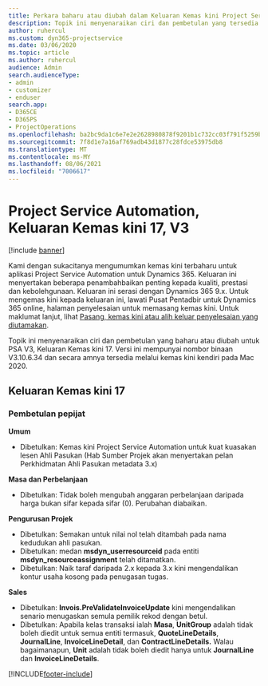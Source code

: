 ```yaml
---
title: Perkara baharu atau diubah dalam Keluaran Kemas kini Project Service Automation 17, V3
description: Topik ini menyenaraikan ciri dan pembetulan yang tersedia dalam Keluaran Kemas kini Project Service Automation17, V3.
author: ruhercul
ms.custom: dyn365-projectservice
ms.date: 03/06/2020
ms.topic: article
ms.author: ruhercul
audience: Admin
search.audienceType:
- admin
- customizer
- enduser
search.app:
- D365CE
- D365PS
- ProjectOperations
ms.openlocfilehash: ba2bc9da1c6e7e2e2628980878f9201b1c732cc03f791f5259bbbd0ee279b31b
ms.sourcegitcommit: 7f8d1e7a16af769adb43d1877c28fdce53975db8
ms.translationtype: MT
ms.contentlocale: ms-MY
ms.lasthandoff: 08/06/2021
ms.locfileid: "7006617"
---
```

# <a name="project-service-automation-update-release-17-v3"></a>Project Service Automation, Keluaran Kemas kini 17, V3

[!include [banner](../includes/psa-now-project-operations.md)]

Kami dengan sukacitanya mengumumkan kemas kini terbaharu untuk aplikasi Project Service Automation untuk Dynamics 365. Keluaran ini menyertakan beberapa penambahbaikan penting kepada kualiti, prestasi dan kebolehgunaan.  Keluaran ini serasi dengan Dynamics 365 9.x. Untuk mengemas kini kepada keluaran ini, lawati Pusat Pentadbir untuk Dynamics 365 online, halaman penyelesaian untuk memasang kemas kini. Untuk maklumat lanjut, lihat [Pasang, kemas kini atau alih keluar penyelesaian yang diutamakan](/power-platform/admin/install-remove-preferred-solution).

Topik ini menyenaraikan ciri dan pembetulan yang baharu atau diubah untuk PSA V3, Keluaran Kemas kini 17. Versi ini mempunyai nombor binaan V3.10.6.34 dan secara amnya tersedia melalui kemas kini kendiri pada Mac 2020.


## <a name="update-release-17"></a>Keluaran Kemas kini 17

### <a name="bug-fixes"></a>Pembetulan pepijat

**Umum**

- Dibetulkan: Kemas kini Project Service Automation untuk kuat kuasakan lesen Ahli Pasukan (Hab Sumber Projek akan menyertakan pelan Perkhidmatan Ahli Pasukan metadata 3.x)
 
**Masa dan Perbelanjaan**

- Dibetulkan: Tidak boleh mengubah anggaran perbelanjaan daripada harga bukan sifar kepada sifar (0). Perubahan diabaikan.

**Pengurusan Projek**

- Dibetulkan: Semakan untuk nilai nol telah ditambah pada nama kedudukan ahli pasukan.
- Dibetulkan: medan **msdyn_userresourceid** pada entiti **msdyn_resourceassignment** telah ditamatkan.
- Dibetulkan: Naik taraf daripada 2.x kepada 3.x kini mengendalikan kontur usaha kosong pada penugasan tugas.

**Sales**

- Dibetulkan: **Invois.PreValidateInvoiceUpdate** kini mengendalikan senario menugaskan semula pemilik rekod dengan betul.
- Dibetulkan: Apabila kelas transaksi ialah **Masa**, **UnitGroup** adalah tidak boleh diedit untuk semua entiti termasuk, **QuoteLineDetails**, **JournalLine**, **InvoiceLineDetail**, dan **ContractLineDetails.** Walau bagaimanapun, **Unit** adalah tidak boleh diedit hanya untuk **JournalLine** dan **InvoiceLineDetails**.




[!INCLUDE[footer-include](../includes/footer-banner.md)]